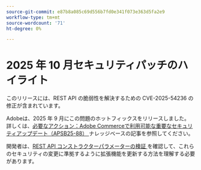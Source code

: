 ```yaml
---
source-git-commit: e87b8a085c69d556b7fd0e341f073e363d5fa2e9
workflow-type: tm+mt
source-wordcount: '71'
ht-degree: 0%

---
```

# 2025 年 10 月セキュリティパッチのハイライト

このリリースには、REST API の脆弱性を解決するための CVE-2025-54236 の修正が含まれています。

Adobeは、2025 年 9 月にこの問題のホットフィックスをリリースしました。 詳しくは、[&#x200B; 必要なアクション：Adobe Commerceで利用可能な重要なセキュリティアップデート（APSB25-88） &#x200B;](https://experienceleague.adobe.com/ja/docs/experience-cloud-kcs/kbarticles/ka-27397) ナレッジベースの記事を参照してください。<!-- AC-15379 -->

開発者は、[REST API コンストラクターパラメーターの検証 &#x200B;](https://developer.adobe.com/commerce/php/development/components/web-api/services/#rest-api-constructor-parameter-validation) を確認して、これらのセキュリティの変更に準拠するように拡張機能を更新する方法を理解する必要があります。
